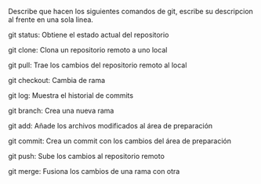 Describe que hacen los siguientes comandos de git, escribe su descripcion al frente en una sola linea.

git status:	Obtiene el estado actual del repositorio

git clone:	Clona un repositorio remoto a uno local

git pull:	Trae los cambios del repositorio remoto al local

git checkout:	Cambia de rama

git log:	Muestra el historial de commits

git branch:	Crea una nueva rama

git add:	Añade los archivos modificados al área de preparación

git commit:	Crea un commit con los cambios del área de preparación

git push:	Sube los cambios al repositorio remoto

git merge:	Fusiona los cambios de una rama con otra
